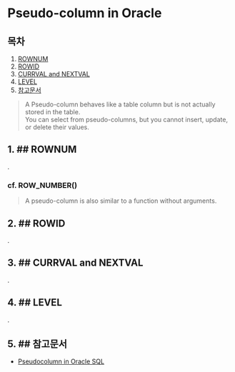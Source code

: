 Pseudo-column in Oracle
=======================

## 목차
1. [ROWNUM](#rownum)
2. [ROWID](#rowid)
3. [CURRVAL and NEXTVAL](#currval-and-nextval)
4. [LEVEL](#level)
5. [참고문서](#참고문서)

> A Pseudo-column behaves like a table column but is not actually stored in the table.  
> You can select from pseudo-columns, but you cannot insert, update, or delete their values.

## 1. ## ROWNUM
.

### cf. ROW_NUMBER()  
> A pseudo-column is also similar to a function without arguments.  


## 2. ## ROWID
.

## 3. ## CURRVAL and NEXTVAL
.

## 4. ## LEVEL
.

## 5. ## 참고문서
+ [Pseudocolumn in Oracle SQL](https://www.geeksforgeeks.org/pseudocolumn-oracle-sql/)